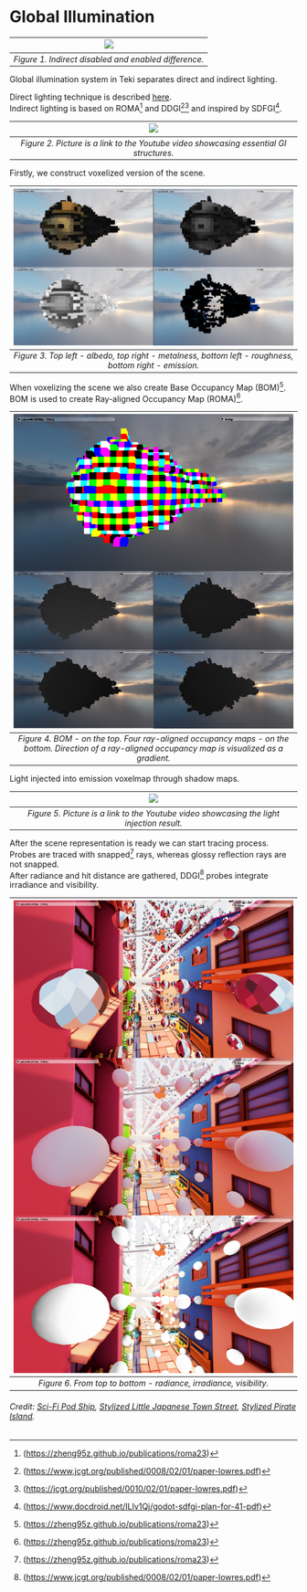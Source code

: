 # Global Illumination

| ![](images/indirect_dif.png) |
| :---: | 
| *Figure 1. Indirect disabled and enabled difference.* |

Global illumination system in Teki separates direct and indirect lighting.  

Direct lighting technique is described [here](clustering.md).  
Indirect lighting is based on ROMA[^1] and DDGI[^2][^3] and inspired by SDFGI[^4].

| [![](https://img.youtube.com/vi/uE60-Oa3BBM/0.jpg)](https://youtu.be/uE60-Oa3BBM) |
| :---: | 
| *Figure 2. Picture is a link to the Youtube video showcasing essential GI structures.* |

Firstly, we construct voxelized version of the scene.

| ![](images/scene_vox_rep.png) |
| :---: | 
| *Figure 3. Top left - albedo, top right - metalness, bottom left - roughness, bottom right - emission.* |

When voxelizing the scene we also create Base Occupancy Map (BOM)[^1].  
BOM is used to create Ray-aligned Occupancy Map (ROMA)[^1].

| ![](images/bom_roma_examples.png) |
| :---: | 
| *Figure 4. BOM - on the top. Four ray-aligned occupancy maps - on the bottom. Direction of a ray-aligned occupancy map is visualized as a gradient.* |

Light injected into emission voxelmap through shadow maps.  

| [![](https://img.youtube.com/vi/ije4D_CITlk/0.jpg)](https://youtu.be/ije4D_CITlk) |
| :---: | 
| *Figure 5. Picture is a link to the Youtube video showcasing the light injection result.* |

After the scene representation is ready we can start tracing process.  
Probes are traced with snapped[^1] rays, whereas glossy reflection rays are not snapped.  
After radiance and hit distance are gathered, DDGI[^2] probes integrate irradiance and visibility.

| ![](images/probes.png) |
| :---: | 
| *Figure 6. From top to bottom - radiance, irradiance, visibility.* |

###### Credit: [Sci-Fi Pod Ship](https://sketchfab.com/3d-models/sci-fi-personal-space-pod-shipweekly-challenge-b158f01dd4a9416fb689ca4401856e7a), [Stylized Little Japanese Town Street](https://sketchfab.com/3d-models/stylized-little-japanese-town-street-200fc33b8a2b4da98e71590feeb255a8), [Stylized Pirate Island](https://sketchfab.com/3d-models/stylised-pirate-island-97146d4981754203b91e6ca83543f2ba).

[^1]:(https://zheng95z.github.io/publications/roma23)
[^2]:(https://www.jcgt.org/published/0008/02/01/paper-lowres.pdf)
[^3]:(https://jcgt.org/published/0010/02/01/paper-lowres.pdf)
[^4]:(https://www.docdroid.net/ILIv1Qj/godot-sdfgi-plan-for-41-pdf)
